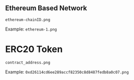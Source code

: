 ## Ethereum Based Network
```
ethereum-chainID.png
```
Example:
`ethereum-1.png`

# ERC20 Token
```
contract_address.png
```
Example:
`0xd26114cd6ee289accf82350c8d8487fedb8a0c07.png`
